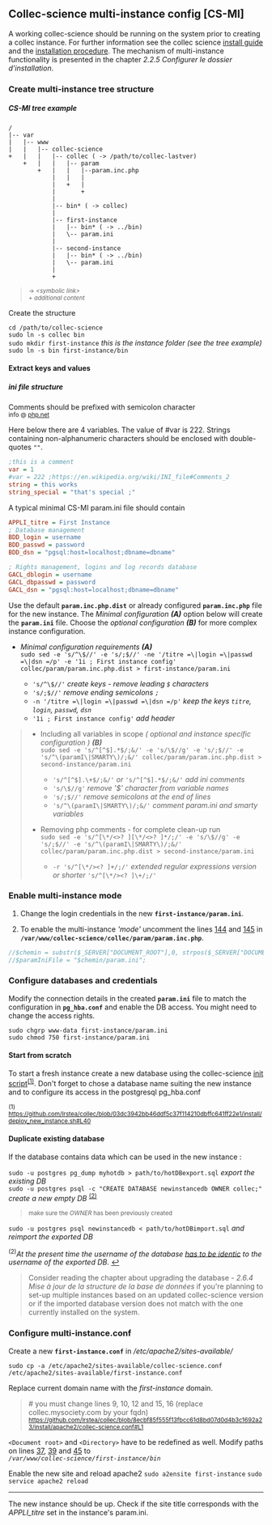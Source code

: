 ## Collec-science multi-instance config [CS-MI]

A working collec-science should be running on the system prior to creating a collec instance. For further information see the collec science [install guide][] and the [installation procedure][]. The mechanism of multi-instance functionality is presented in the chapter _2.2.5 Configurer le dossier d'installation_.

[install guide]: https://github.com/Irstea/collec/blob/hotfix-2.0.2/database/documentation/collec_installation_configuration.pdf
[installation procedure]: https://github.com/Irstea/collec/blob/hotfix-2.0.2/install/deploy_new_instance.sh

### Create multi-instance tree structure

##### CS-MI tree example

	/
	|-- var
	|   |-- www
	|   |   |-- collec-science
	+   |   |   |-- collec ( -> /path/to/collec-lastver)
	    +   |   |   |-- param
	        +   |   |   |--param.inc.php
	            |   |   |
	            |   +   |
	            |       +
	            |
	            |-- bin* ( -> collec)
	            |
	            |-- first-instance
	            |   |-- bin* ( -> ../bin)
	            |   \-- param.ini
	            |
	            |-- second-instance
	            |   |-- bin* ( -> ../bin)
	            |   \-- param.ini
	            |
	            +

>	<sup>-> _\<symbolic link\>_</sup>  
>	<sup>+ _additional content</sup>_

Create the structure

`cd /path/to/collec-science`  
`sudo ln -s collec bin`  
`sudo mkdir first-instance`  _this is the instance folder (see the tree example)_  
`sudo ln -s bin first-instance/bin` 

#### Extract keys and values

##### ini file structure
Comments should be prefixed with semicolon character  
<sup>info @ [php.net](http://php.net/manual/en/function.parse-ini-file.php#refsect1-function.parse-ini-file-changelog)</sup>

Here below there are 4 variables. The value of #var is 222. Strings containing non-alphanumeric characters should be enclosed with double-quotes _`""`_.
``` ini
;this is a comment
var = 1
#var = 222 ;https://en.wikipedia.org/wiki/INI_file#Comments_2  
string = this works
string_special = "that's special ;"
```

A typical minimal CS-MI param.ini file should contain

``` ini
APPLI_titre = First Instance
; Database management
BDD_login = username
BDD_passwd = password
BDD_dsn = "pgsql:host=localhost;dbname=dbname"

; Rights management, logins and log records database
GACL_dblogin = username
GACL_dbpasswd = password
GACL_dsn = "pgsql:host=localhost;dbname=dbname"
```

Use the default **`param.inc.php.dist`** or already configured **`param.inc.php`** file for the new instance. The _Minimal configuration **(A)**_ option below will create the **`param.ini`** file. Choose the _optional configuration **(B)**_ for more complex instance configuration.

* _Minimal configuration requirements **(A)**_  
`sudo sed -e 's/^\$//' -e 's/;$//' -ne '/titre =\|login =\|passwd =\|dsn =/p' -e '1i ; First instance config' collec/param/param.inc.php.dist > first-instance/param.ini`

  - `'s/^\$//'`					_create keys - remove leading `$` characters_
  - `'s/;$//'`					_remove ending semicolons `;`_
  - `-n '/titre =\|login =\|passwd =\|dsn =/p'`	_keep the keys `titre`, `login`, `passwd`, `dsn`_
  - `'1i ; First instance config'`		_add header_

> * Including all variables in scope _( optional and instance specific configuration ) **(B)**_  
> `sudo sed -e 's/^[^$].*$/;&/' -e 's/\$//g' -e 's/;$//' -e 's/^\(paramI\|SMARTY\)/;&/' collec/param/param.inc.php.dist > second-instance/param.ini`  
>   - `'s/^[^$].\+$/;&/'` _or_ `'s/^[^$].*$/;&/'`	_add ini comments_
>   - `'s/\$//g'`					_remove _'$'_ character from variable names_  
>   - `'s/;$//'`						_remove semicolons at the end of lines_  
>   - `'s/^\(paramI\|SMARTY\)/;&/'`			_comment param.ini and smarty variables_  
>
> * Removing php comments - for complete clean-up run  
>   `sudo sed -e 's/^[\*/<>? ][\*/<>? ]*/;/' -e 's/\$//g' -e 's/;$//' -e 's/^\(paramI\|SMARTY\)/;&/' collec/param/param.inc.php.dist > second-instance/param.ini`  
>   - `-r 's/^[\*/><? ]+/;/'`	_extended regular expressions version_ _or shorter_ `'s/^[\*/><? ]\+/;/'`  

### Enable multi-instance mode

1. Change the login credentials in the new **`first-instance/param.ini`**.

2. To enable the multi-instance _'mode'_ uncomment the lines [144][] and [145][] in **`/var/www/collec-science/collec/param/param.inc.php`**.

``` php
//$chemin = substr($_SERVER["DOCUMENT_ROOT"],0, strpos($_SERVER["DOCUMENT_ROOT"],"/bin"));
//$paramIniFile = "$chemin/param.ini";
```
[144]: https://github.com/Irstea/collec/blob/8ecbf85f555f13fbcc61d8bd07d0d4b3c1692a23/param/param.inc.php.dist#L144
[145]: https://github.com/Irstea/collec/blob/8ecbf85f555f13fbcc61d8bd07d0d4b3c1692a23/param/param.inc.php.dist#L145

### Configure databases and credentials

Modify the connection details in the created **`param.ini`** file to match the configuration in **`pg_hba.conf`** and enable the DB access. You might need to change the access rights.

`sudo chgrp www-data first-instance/param.ini`  
`sudo chmod 750 first-instance/param.ini`

#### Start from scratch
To start a fresh instance create a new database using the collec-science [init script]<sup id="n1">[(1)](#f1)</sup>. Don't forget to chose a database name suiting the new instance and to configure its access in the postgresql pg_hba.conf

<sup id="f1">(1) https://github.com/Irstea/collec/blob/03dc3942bb46ddf5c37f114210dbffc641ff22e1/install/deploy_new_instance.sh#L40</sup>

[init script]: https://github.com/Irstea/collec/blob/hotfix-2.0.2/install/init_by_psql.sql

#### Duplicate existing database

If the database contains data which can be used in the new instance :

`sudo -u postgres pg_dump myhotdb > path/to/hotDBexport.sql` _export the existing DB_  
`sudo -u postgres psql -c "CREATE DATABASE newinstancedb OWNER collec;"` _create a new empty DB_ <sup id="n1">[(2)](#f2)</sup>
> <sup>make sure the _OWNER_ has been previously created</sup>

`sudo -u postgres psql newinstancedb < path/to/hotDBimport.sql` _and reimport the exported DB_

<sup id="f2">(2)</sup>_At the present time the username of the database [has to be identic](https://github.com/Irstea/collec/issues/194) to the username of the exported DB._ [↩](#n2)

> Consider reading the chapter about upgrading the database - _2.6.4 Mise à jour de la structure de la base de données_ if you're planning to set-up multiple instances based on an updated collec-science version or if the imported database version does not match with the one currently installed on the system.

### Configure multi-instance.conf

Create a new **`first-instance.conf`** in */etc/apache2/sites-available/*

`sudo cp -a /etc/apache2/sites-available/collec-science.conf /etc/apache2/sites-available/first-instance.conf`

Replace current domain name with the _first-instance_ domain.
> \# you must change lines 9, 10, 12 and 15, 16 (replace collec.mysociety.com by your fqdn)  
> <sup>https://github.com/Irstea/collec/blob/8ecbf85f555f13fbcc61d8bd07d0d4b3c1692a23/install/apache2/collec-science.conf#L1</sup>

`<Document root>` and `<Directory>` have to be redefined as well. Modify paths on lines [37][], [39][] and [45][] to  
_`/var/www/collec-science/first-instance/bin`_

[37]: https://github.com/Irstea/collec/blob/8ecbf85f555f13fbcc61d8bd07d0d4b3c1692a23/install/apache2/collec-science.conf#L37
[39]: https://github.com/Irstea/collec/blob/8ecbf85f555f13fbcc61d8bd07d0d4b3c1692a23/install/apache2/collec-science.conf#L39
[45]: https://github.com/Irstea/collec/blob/8ecbf85f555f13fbcc61d8bd07d0d4b3c1692a23/install/apache2/collec-science.conf#L45

Enable the new site and reload apache2
`sudo a2ensite first-instance`
`sudo service apache2 reload`

---
The new instance should be up. Check if the site title corresponds with the _APPLI\_titre_ set in the instance's param.ini.
